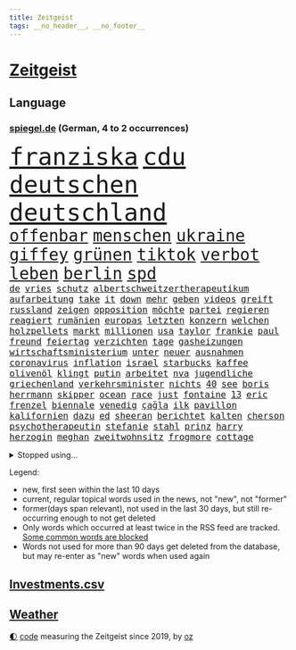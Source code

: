 ```yaml
---
title: Zeitgeist
tags: __no_header__, __no_footer__
---
```


# [Zeitgeist](https://oliz.io/zeitgeist/)

## Language

<h3><a href="https://www.spiegel.de" target="_blank">spiegel.de</a> (German, 4 to 2 occurrences)</h3>
<p style="font-family:monospace">
<span style="font-size:32pt"><a href="news_links.html#franziska" class="current">franziska</a></span>
<span style="font-size:32pt"><a href="news_links.html#cdu" class="current">cdu</a></span>
<span style="font-size:32pt"><a href="news_links.html#deutschen" class="current">deutschen</a></span>
<span style="font-size:32pt"><a href="news_links.html#deutschland" class="current">deutschland</a></span>
<br>
<span style="font-size:22pt"><a href="news_links.html#offenbar" class="current">offenbar</a></span>
<span style="font-size:22pt"><a href="news_links.html#menschen" class="current">menschen</a></span>
<span style="font-size:22pt"><a href="news_links.html#ukraine" class="current">ukraine</a></span>
<span style="font-size:22pt"><a href="news_links.html#giffey" class="current">giffey</a></span>
<span style="font-size:22pt"><a href="news_links.html#grünen" class="current">grünen</a></span>
<span style="font-size:22pt"><a href="news_links.html#tiktok" class="current">tiktok</a></span>
<span style="font-size:22pt"><a href="news_links.html#verbot" class="current">verbot</a></span>
<span style="font-size:22pt"><a href="news_links.html#leben" class="current">leben</a></span>
<span style="font-size:22pt"><a href="news_links.html#berlin" class="current">berlin</a></span>
<span style="font-size:22pt"><a href="news_links.html#spd" class="current">spd</a></span>
<br>
<span style="font-size:12pt"><a href="news_links.html#de" class="current">de</a></span>
<span style="font-size:12pt"><a href="news_links.html#vries" class="new">vries</a></span>
<span style="font-size:12pt"><a href="news_links.html#schutz" class="current">schutz</a></span>
<span style="font-size:12pt"><a href="news_links.html#albertschweitzertherapeutikum" class="new">albertschweitzertherapeutikum</a></span>
<span style="font-size:12pt"><a href="news_links.html#aufarbeitung" class="current">aufarbeitung</a></span>
<span style="font-size:12pt"><a href="news_links.html#take" class="new">take</a></span>
<span style="font-size:12pt"><a href="news_links.html#it" class="new">it</a></span>
<span style="font-size:12pt"><a href="news_links.html#down" class="current">down</a></span>
<span style="font-size:12pt"><a href="news_links.html#mehr" class="current">mehr</a></span>
<span style="font-size:12pt"><a href="news_links.html#geben" class="current">geben</a></span>
<span style="font-size:12pt"><a href="news_links.html#videos" class="current">videos</a></span>
<span style="font-size:12pt"><a href="news_links.html#greift" class="current">greift</a></span>
<span style="font-size:12pt"><a href="news_links.html#russland" class="current">russland</a></span>
<span style="font-size:12pt"><a href="news_links.html#zeigen" class="current">zeigen</a></span>
<span style="font-size:12pt"><a href="news_links.html#opposition" class="current">opposition</a></span>
<span style="font-size:12pt"><a href="news_links.html#möchte" class="current">möchte</a></span>
<span style="font-size:12pt"><a href="news_links.html#partei" class="current">partei</a></span>
<span style="font-size:12pt"><a href="news_links.html#regieren" class="current">regieren</a></span>
<span style="font-size:12pt"><a href="news_links.html#reagiert" class="current">reagiert</a></span>
<span style="font-size:12pt"><a href="news_links.html#rumänien" class="current">rumänien</a></span>
<span style="font-size:12pt"><a href="news_links.html#europas" class="current">europas</a></span>
<span style="font-size:12pt"><a href="news_links.html#letzten" class="current">letzten</a></span>
<span style="font-size:12pt"><a href="news_links.html#konzern" class="current">konzern</a></span>
<span style="font-size:12pt"><a href="news_links.html#welchen" class="current">welchen</a></span>
<span style="font-size:12pt"><a href="news_links.html#holzpellets" class="new">holzpellets</a></span>
<span style="font-size:12pt"><a href="news_links.html#markt" class="current">markt</a></span>
<span style="font-size:12pt"><a href="news_links.html#millionen" class="current">millionen</a></span>
<span style="font-size:12pt"><a href="news_links.html#usa" class="current">usa</a></span>
<span style="font-size:12pt"><a href="news_links.html#taylor" class="current">taylor</a></span>
<span style="font-size:12pt"><a href="news_links.html#frankie" class="new">frankie</a></span>
<span style="font-size:12pt"><a href="news_links.html#paul" class="current">paul</a></span>
<span style="font-size:12pt"><a href="news_links.html#freund" class="current">freund</a></span>
<span style="font-size:12pt"><a href="news_links.html#feiertag" class="current">feiertag</a></span>
<span style="font-size:12pt"><a href="news_links.html#verzichten" class="current">verzichten</a></span>
<span style="font-size:12pt"><a href="news_links.html#tage" class="current">tage</a></span>
<span style="font-size:12pt"><a href="news_links.html#gasheizungen" class="new">gasheizungen</a></span>
<span style="font-size:12pt"><a href="news_links.html#wirtschaftsministerium" class="current">wirtschaftsministerium</a></span>
<span style="font-size:12pt"><a href="news_links.html#unter" class="current">unter</a></span>
<span style="font-size:12pt"><a href="news_links.html#neuer" class="current">neuer</a></span>
<span style="font-size:12pt"><a href="news_links.html#ausnahmen" class="current">ausnahmen</a></span>
<span style="font-size:12pt"><a href="news_links.html#coronavirus" class="current">coronavirus</a></span>
<span style="font-size:12pt"><a href="news_links.html#inflation" class="current">inflation</a></span>
<span style="font-size:12pt"><a href="news_links.html#israel" class="current">israel</a></span>
<span style="font-size:12pt"><a href="news_links.html#starbucks" class="new">starbucks</a></span>
<span style="font-size:12pt"><a href="news_links.html#kaffee" class="current">kaffee</a></span>
<span style="font-size:12pt"><a href="news_links.html#olivenöl" class="new">olivenöl</a></span>
<span style="font-size:12pt"><a href="news_links.html#klingt" class="current">klingt</a></span>
<span style="font-size:12pt"><a href="news_links.html#putin" class="current">putin</a></span>
<span style="font-size:12pt"><a href="news_links.html#arbeitet" class="current">arbeitet</a></span>
<span style="font-size:12pt"><a href="news_links.html#nva" class="new">nva</a></span>
<span style="font-size:12pt"><a href="news_links.html#jugendliche" class="current">jugendliche</a></span>
<span style="font-size:12pt"><a href="news_links.html#griechenland" class="current">griechenland</a></span>
<span style="font-size:12pt"><a href="news_links.html#verkehrsminister" class="current">verkehrsminister</a></span>
<span style="font-size:12pt"><a href="news_links.html#nichts" class="current">nichts</a></span>
<span style="font-size:12pt"><a href="news_links.html#40" class="current">40</a></span>
<span style="font-size:12pt"><a href="news_links.html#see" class="current">see</a></span>
<span style="font-size:12pt"><a href="news_links.html#boris" class="current">boris</a></span>
<span style="font-size:12pt"><a href="news_links.html#herrmann" class="current">herrmann</a></span>
<span style="font-size:12pt"><a href="news_links.html#skipper" class="current">skipper</a></span>
<span style="font-size:12pt"><a href="news_links.html#ocean" class="current">ocean</a></span>
<span style="font-size:12pt"><a href="news_links.html#race" class="current">race</a></span>
<span style="font-size:12pt"><a href="news_links.html#just" class="new">just</a></span>
<span style="font-size:12pt"><a href="news_links.html#fontaine" class="new">fontaine</a></span>
<span style="font-size:12pt"><a href="news_links.html#13" class="current">13</a></span>
<span style="font-size:12pt"><a href="news_links.html#eric" class="current">eric</a></span>
<span style="font-size:12pt"><a href="news_links.html#frenzel" class="new">frenzel</a></span>
<span style="font-size:12pt"><a href="news_links.html#biennale" class="current">biennale</a></span>
<span style="font-size:12pt"><a href="news_links.html#venedig" class="current">venedig</a></span>
<span style="font-size:12pt"><a href="news_links.html#çağla" class="new">çağla</a></span>
<span style="font-size:12pt"><a href="news_links.html#ilk" class="new">ilk</a></span>
<span style="font-size:12pt"><a href="news_links.html#pavillon" class="new">pavillon</a></span>
<span style="font-size:12pt"><a href="news_links.html#kalifornien" class="current">kalifornien</a></span>
<span style="font-size:12pt"><a href="news_links.html#dazu" class="current">dazu</a></span>
<span style="font-size:12pt"><a href="news_links.html#ed" class="new">ed</a></span>
<span style="font-size:12pt"><a href="news_links.html#sheeran" class="new">sheeran</a></span>
<span style="font-size:12pt"><a href="news_links.html#berichtet" class="current">berichtet</a></span>
<span style="font-size:12pt"><a href="news_links.html#kalten" class="current">kalten</a></span>
<span style="font-size:12pt"><a href="news_links.html#cherson" class="current">cherson</a></span>
<span style="font-size:12pt"><a href="news_links.html#psychotherapeutin" class="new">psychotherapeutin</a></span>
<span style="font-size:12pt"><a href="news_links.html#stefanie" class="new">stefanie</a></span>
<span style="font-size:12pt"><a href="news_links.html#stahl" class="new">stahl</a></span>
<span style="font-size:12pt"><a href="news_links.html#prinz" class="current">prinz</a></span>
<span style="font-size:12pt"><a href="news_links.html#harry" class="current">harry</a></span>
<span style="font-size:12pt"><a href="news_links.html#herzogin" class="current">herzogin</a></span>
<span style="font-size:12pt"><a href="news_links.html#meghan" class="current">meghan</a></span>
<span style="font-size:12pt"><a href="news_links.html#zweitwohnsitz" class="new">zweitwohnsitz</a></span>
<span style="font-size:12pt"><a href="news_links.html#frogmore" class="new">frogmore</a></span>
<span style="font-size:12pt"><a href="news_links.html#cottage" class="new">cottage</a></span>
</p>
<details>
<summary>Stopped using...</summary>
<p class="former" style="font-size:12pt">
gegenseitig(861) elfmeter(860) vergeblich(860) brutale(859) einiges(859) erholung(859) schlimmer(859) taten(859) überwinden(859) bundespolizei(858) guter(858) is(858) skandal(858) wechseln(858) zuerst(858) angebot(857) anwalt(857) hollywood(857) kämpfte(857) tobt(857) einstieg(856) jury(856) kraftvoll(856) theater(856) tieren(856) verstehen(856) einzelnen(855) gelände(855) ifoinstitut(855) investoren(855) quartal(855) schadet(855) schwierigen(855) summe(855) tschechien(855) virus(855) wen(855) bekam(854) cristiano(854) einziehen(854) geboten(854) manager(854) ronaldo(854) abstimmung(853) bestellt(853) konfrontiert(853) vergangene(853) covid(852) demokraten(852) erfahrung(852) hintergründe(852) innenminister(852) orbán(852) pflege(852) radikale(852) spott(852) steigender(852) verpflichtet(852) vorzeitig(852) überprüft(852) aufruf(851) coronawelle(851) deutlichen(851) erscheinen(851) falls(851) froh(851) halbfinale(851) kirche(851) liste(851) streiten(851) welchem(851) ausnahmezustand(850) beginnen(850) beispielen(850) beschluss(850) bot(850) großbritanniens(850) kolumnist(850) zurzeit(850) 29(849) anwälte(849) gemeldet(849) umsatz(849) wirkung(849) 31(848) anschließend(848) lager(848) persönlich(848) stellten(848) coach(847) entwickelt(847) gutachten(847) passt(847) verbreiten(847) mitteln(846) tauchen(846) verspielt(846) erkrankt(845) jüngere(845) rat(845) streng(845) geschäftsführer(844) litauen(844) selben(844) rollen(843) satz(843) verfehlt(843) achten(842) bekamen(842) gaben(842) gerechnet(842) durchsuchungen(841) affäre(840) ausschuss(840) demokratische(840) mangel(840) trafen(840) brite(839) demokratischen(838) genauso(838) holocaust(837) kontakte(837) deals(836) globale(836) varianten(836) brach(835) monats(835) offenbart(835) amerikas(834) matthias(834) drängen(833) parallelen(833) sexuellen(833) sichert(832) umgeht(832) vorgänger(832) gewahrsam(831) bremsen(830) exporte(830) händler(830) le(830) bestmarke(829) stress(828) trug(828) nasa(827) politikerin(827) wendet(827) antrag(826) landesweit(825) fortsetzung(824) unzufrieden(824) apps(823) stört(823) rang(820) georg(817) teilt(816) abgeschlossen(812) foto(806) startup(804) nächstes(802) rache(791) aktionen(788) billiger(788) last(785) woelki(775) heidelberg(770) dankt(769) berichtete(759) rasche(756) lieferketten(754) öffnet(746) räumte(744) geheimen(740) nachbarland(734) trinken(729) estland(725) skandale(721) konservative(698) happy(697) long(674) enthalten(665) werte(665) unfälle(642) 83(625) müll(615) open(611) drohende(608) kolumbien(607) bürgern(605) fotografen(599) auswärtige(591) kümmern(588) 9(577) erobert(575) zögert(562) erfolglos(561) fossilen(559) amoklauf(555) siebzigerjahren(553) beeinträchtigt(552) highlights(549) befürwortet(547) nachspielzeit(546) parlaments(546) plante(537) funktionen(535) gewohnt(532) löscht(532) liebsten(529) moderner(529) zeitungsbericht(528) geleistet(526) überraschende(525) fehlender(513) wachsende(511) dokumentiert(505) tiger(504) konflikts(502) floyd(501) anton(496) basketballstar(494) kurzer(494) rwe(487) ampelregierung(485) ice(485) hofreiter(481) beider(480) coronalage(474) spürbar(471) erschlagen(470) unbekannter(464) matteo(456) vatikan(451) mehrmals(450) globaler(446) gerne(444) guterres(440) unogeneralsekretär(440) aktivistinnen(436) decken(436) einziger(434) seltene(432) zuständig(421) omikron(420) personalnot(419) oligarchen(418) chris(413) heikel(410) oscar(409) weltbekannt(408) hochzeit(406) berger(405) klara(405) preiserhöhung(400) zusammenhalt(399) lambrecht(398) passierte(398) sankt(397) ausgeschieden(394) lemke(394) zweites(394) erneuert(382) geschenk(381) filmemacher(379) spaltung(379) bestand(378) teilten(378) buckinghampalast(376) vergleichsweise(376) wahlrechtsreform(375) stuttgarter(374) ergeben(372) lohnen(371) emotionalen(370) andrij(369) sofortige(369) versteckte(368) dortmunder(365) runter(365) zensur(365) konsequent(364) unwetter(364) iga(361) świątek(361) ansehen(360) schnellste(360) usbundesstaaten(359) gitter(356) flughafens(355) geplanter(351) terror(349) wirtschaftsweise(349) fragwürdigen(348) motiven(345) sanktioniert(336) spiegelbildungsnewsletter(336) anlässlich(333) nebenbei(332) profitierte(332) maskendeals(329) finnische(327) monarchie(327) tyson(325) gemeint(323) prominenter(323) modernen(320) 55(319) dilemma(318) unfällen(316) talent(314) mysteriöse(308) nationalelf(308) verweis(308) wall(307) zuschauern(307) minimal(306) zuflucht(305) kompensieren(304) vorfalls(303) lukas(302) motto(302) inside(301) packenden(301) ausfall(300) weichen(299) 24jährige(298) locken(297) reguläre(297) benzema(295) nachvollziehbar(292) gewaltverbrechen(291) vermisster(289) panzerlieferungen(288) wahre(287) konsequenz(286) morden(286) brasilianische(285) interessant(285) export(282) generalstaatsanwaltschaft(281) lngterminals(281) würdigt(278) skandalen(277) ungarische(275) usschauspieler(275) ausfuhren(274) schrecklich(274) auszugleichen(273) ancelotti(271) netzagenturchef(270) empfohlen(269) rockband(266) tankstelle(265) bgh(262) vereidigt(260) fdppolitikerin(259) herrscher(259) außergewöhnlichen(258) zeichnen(257) 21jähriger(254) kommissarin(254) sportlich(254) irgendwo(252) weltfußballer(251) einsparen(247) gegnerin(246) drogenboss(245) furore(243) tagsüber(242) update(242) veröffentlichen(242) nszeit(241) offensichtlich(240) trugen(240) intervention(239) stehenden(239) gegenzug(238) gestand(238) identifizieren(238) zulassung(238) rudert(236) bruno(231) verunglückten(231) arbeiteten(230) obendrein(228) verbraucherzentrale(228) zuwanderung(228) sara(227) verdeckte(227) blatt(225) katholiken(224) fragwürdig(223) geliebt(223) verspottet(222) banner(221) gasverbrauch(221) grimm(221) terrormiliz(221) veronika(221) gegensteuern(220) völker(219) gaskrise(218) lucas(216) oldenburg(214) streikt(214) schwächelt(213) usraumfahrtbehörde(212) made(210) teuersten(210) mächtigste(209) verletzen(209) zurückhaltung(209) anreiz(208) frühestens(208) verstanden(208) bemühungen(207) na(207) sparmaßnahmen(207) lebensgefährte(205) angespannt(204) agierte(203) plane(202) angehoben(199) expertinnen(199) heimischen(199) medikamenten(199) dankbar(198) negative(198) nördlich(198) intendant(196) beistand(195) hollywoods(195) original(195) überragte(194) fallzahlen(193) heizung(193) schlimmeres(193) daneben(192) erzürnt(192) kulturen(190) offizielle(190) schlechteste(190) werben(190) durchs(189) kater(189) somalia(189) erstaunliche(188) hoffnungsträger(188) schied(188) mateusz(187) vorgenommen(187) gründet(185) rauf(185) garcia(183) körperlichen(182) raketenangriffen(182) krankenhauses(181) geschwindigkeit(180) okay(180) amerikanischer(178) andauernden(178) größeres(176) lebenslange(176) brighton(175) emsland(174) sicherer(174) hunderttausend(173) plänen(173) club(171) frieren(171) vollendet(171) übernahm(171) bellingham(170) bezahlte(170) gratuliert(170) jude(170) schickte(170) 05(169) schikaniert(169) bauch(168) nämlich(168) biografie(167) nackt(167) hits(166) impfstoffe(166) wohlwollen(166) coronainfektionen(165) vernichtung(165) handschlag(164) sympathien(163) befürworten(162) eingreifen(162) kommunikation(162) missverständnis(162) schiefgehen(162) lenken(161) abkehr(160) celsius(160) skifahren(160) verfassungsgericht(160) asiatischen(159) ersteigert(159) auseinander(158) aung(157) französin(157) gratis(157) jahreswechsel(157) kyi(157) suu(157) 130000(156) beschaffen(156) cumex(156) entstehen(156) winnetou(156) umgebung(155) basketballsuperstar(154) mogadischu(154) durchaus(153) finnen(153) moralische(153) somalias(153) somalische(153) unfair(153) nordosten(152) ber(151) atomausstieg(149) unbeantwortet(149) heikler(148) fa(147) harz(147) bombardiert(146) krankenkasse(146) sensible(146) simuliert(146) 1400(145) hassan(145) palästinensische(145) blockierten(144) brocken(144) neunjähriger(144) remo(144) stemmen(144) bedeutendsten(143) verbleib(143) bürokratischen(141) fußballfans(141) laufende(141) winzigen(141) 42jährige(140) bestimmen(140) modewelt(140) rutscht(140) bröckelt(138) einflussreichsten(138) sicherheitsdienst(138) stift(137) wussten(137) buffalo(136) entschlossenheit(136) adidas(135) kleinste(135) luftangriffen(135) bedeutende(133) einwanderung(133) lahmzulegen(133) pflichten(133) spiels(133) bundeswehrverband(132) legendär(132) wohnt(132) antrieb(131) arnold(131) bezwang(131) königshaus(131) massiver(131) wählt(131) härtesten(130) immobilienkonzern(130) waffenhändler(130) staatlicher(129) student(129) 160(128) wohnungsbau(128) ausführlich(127) bully(127) langes(127) nominierungen(127) staatsanwalt(127) moukoko(126) putinvertrauten(126) sterne(126) youssoufa(126) abgestimmt(125) gelegen(125) kriegsdienstverweigerer(125) eröffnete(124) fertig(124) grundschulen(124) ignoriert(124) kristersson(124) schusswaffenangriff(124) bischofskonferenz(123) bätzing(123) erzeugerpreise(122) geheimdokumente(122) razzien(122) alarmstimmung(121) besitz(121) bundesstraße(121) edward(121) intellektuellen(121) umfassend(121) 02rückstand(119) jewgeni(119) schüren(119) abgelegenen(117) bundestagsabgeordnete(117) erben(117) friedlichen(117) ökonomisch(117) stadtderby(116) herrschen(115) synagoge(115) bläst(114) gigi(114) rimini(114) trennte(114) arbeitsvertrag(113) knackte(113) ausgesperrt(112) herren(112) klimaminister(112) zugewinne(112) beitragen(111) schwaben(110) austin(109) beschweren(109) labourpartei(109) kampfpanzern(108) keines(108) morawiecki(108) gerichts(107) nflprofi(107) brutaler(106) camp(106) krisenjahr(106) north(106) oleg(106) rekordpreis(105) baustellen(103) fängt(103) nachrichtenagentur(103) protests(103) rücknahme(103) argentinische(102) britin(102) drohnenangriffe(102) fusion(102) heimgesucht(102) kroos(102) hamas(101) kabine(101) korruptionsvorwürfe(101) misstrauen(101) mitgefühl(101) costa(100) hose(100) vormittag(100) forciert(99) jeremy(99) fußballkarriere(98) terrorgruppe(97) ausverkauft(95) fatih(95) queeren(95) silvester(94) abgewehrt(92) drohnenangriffen(92) ranghohe(92) versicherte(92) 56jährigen(91) fieber(91) flüchtlingscamp(91) mittelfranken(91) mitternacht(91) negativpreis(91) usverteidigungsminister(91) zusammenstößen(91) gesellschaften(90) rechtsextremist(90) starren(90) wmform(90) abgelehnten(89) anfrage(89) birol(89) gekommene(89) ieachef(89) klarkommen(89) schmutzigen(89) tansania(89) chandi(87) journal(87) militärflugzeuge(87) nachsicht(87) neutrale(87) preet(87) reichlich(87) schlucken(87) umso(87) 30jährige(86) ig(86) inklusion(86) metall(86) plastik(86) schmeißt(86) disneyfilm(85) dittrich(85) einsteiger(85) haubitzen(85) speziell(85) vorstellig(85) wirtschaftliche(85) delhi(84) fahndern(84) vizeminister(84) ölindustrie(84) alshabaab(83) aufgeschoben(83) herausgegeben(83) jeff(83) spannendsten(83) verbinden(83) vollkommen(83) zwischenstopp(83) aggressivität(82) aryna(82) dekade(82) klimaproteste(82) mariana(82) mexikanischer(82) qualifiziert(82) sabalenka(82) söldnertruppe(82) 4(81) anfragen(81) dschungel(81) erzählungen(81) inoffizielle(81) renner(81) treffsicher(81) zunehmenden(81) 14jähriger(80) 28jährige(80) abgewiesener(80) düpiert(80) onlinehändler(80) schwaches(80) schönheitswettbewerben(80) auffahrunfall(79) beratungen(79) durchleuchtet(79) pharaos(79) räumung(79) siegtreffer(79) situationen(79) tutanchamun(79) berühmteste(78) brennstoffe(78) cyberkriminellen(78) entkommt(78) freiheitsstrafen(78) geheimer(78) korrupt(78) modezar(77) ostdeutscher(77) phillips(77) taschenlampe(77) butter(76) männlich(76) vollsperrung(76) weltranglistenerste(76) ärgerlich(76) clash(75) dominierten(75) erfüllung(75) oberst(75) rennens(75) topform(75) vorgängerin(75) ägyptische(75) asylbewerbern(74) australian(74) fördermittel(74) hanebuth(74) melbourne(74) pflegt(74) schleppende(74) verzeihen(74) wagnis(74) 177(73) anrichten(73) ausgeht(73) djokovic(73) kasernen(73) lawrows(73) restaurantkette(73) bestatteten(72) gläschen(72) gräfe(72) schimpansen(72) skiurlaub(72) tvmoderatorin(72) wachsenden(72) überholmanöver(72) ap(71) auftraggeber(71) bewaffneter(71) ertappt(71) repression(71) colorado(70) darmflora(70) pence(70) schimpftiraden(70) vorbereitung(70) wohnungsmarkt(70) wunderschön(70) zwergstaat(70) bundesverdienstkreuz(69) go(69) serbe(69) synodalen(69) technische(69) ustour(69) verkaufsverbot(69) widersprüchlichkeit(69) zerbröselt(69) ärztevertreter(69) bischöfe(68) krömer(68) rhythmus(68) 47(67) bangladesch(67) begibt(67) engländer(67) mediathek(67) apotheken(66) arbeitsrecht(66) einplanen(66) kritikern(65) dschenin(64) servieren(64) spiegeluniversum(64) stufen(64) eindrucksvoll(63) friedrichstraße(63) gelsenkirchen(63) holmes(63) landeshauptstadt(63) scheidende(63) selfies(63) wolff(63) aufgeschlossen(62) dreißig(62) herben(62) krisenmanagement(62) popsängerin(62) verbrennungen(62) weltmeisterschaften(62) 93(61) ausnahmestellung(61) einwechslung(61) hauptstadtflughafen(61) rückstau(61) terrorisiert(61) fertigen(60) gruppierung(60) jüngstes(60) verheißen(60) ampelvorschlag(59) zielgerade(59) fußballstars(58) gleichaltriger(58) lastenrad(58) opferzahl(58) munter(57) natopartner(57) niemanden(57) olena(57) pfeifen(57) professionell(57) satt(57) ussanktionen(57) ölkonzerne(57) arbeitsplätze(56) einsatzkräften(56) hive(56) häme(56) maßlose(56) mittelständler(56) weißes(56) auffällige(55) größeren(55) hürde(55) itexperten(55) leblos(55) mehrfachen(55) stall(55) streitigkeiten(55) erheblichen(54) ganztagsbetreuung(54) gelegenen(54) lukrativ(54) zerreißt(54) angefahren(53) daniels(53) dortigen(53) fußgänger(53) ladendiebstahl(53) längerem(53) mac(53) palast(53) sendungen(53) singles(53) spiegelredakteure(53) stormy(53) wahlrecht(53) großzügig(51) modernisieren(51) modulen(51) ähnlicher(51) axl(50) gebet(50) weltsport(50) zerschellt(50) überspannt(50) 750(49) aggressiv(49) anhebung(49) betreut(49) dritter(49) flugabwehrsysteme(49) plötzlichen(49) ruhiger(49) zahm(49) überschritten(49) chez(48) erlaubnis(48) gabriele(48) lustige(48) renommierte(48) schlechtere(48) zentimeter(48) altenheim(47) fortgeschrittene(47) gegründet(47) labbadia(47) neuendorf(47) regierungsgebäude(47) versagten(47) waffenrecht(47) 11000(46) chinesischem(46) gebauten(46) pinocchio(46) 28jähriger(45) aufgefallen(45) cat(45) end(45) karen(45) pokal(45) präsentierten(45) sensation(45) antholz(44) kümmerte(44) ardern(43) jacinda(43) nizza(43) schätzen(43) toptalent(43) videoapp(43) bestsellerautorin(42) euparlamentspräsidentin(42) hartmut(42) kitzbühel(42) metsola(42) sportlern(42) tablet(42) unvergessen(42) verbotsverfahren(42) vergab(42) bedrohlicher(41) dingen(41) krawallen(41) parteikollege(41) tagtäglich(41) vorherige(41) abgeordnetenhauses(40) ignorieren(40) kongo(40) medikamentenmangel(40) unglaublicher(40) vertraulicher(40) blutige(39) böllern(39) jung(39) konstrukteure(39) lebensgefahr(39) nachbarländern(39) palästinensers(39) platzen(39) randalierern(39) roberta(39) tvproduzent(39) aufzubauen(38) persönliches(38) datingshow(37) europarat(37) gentechnik(37) glättegefahr(37) kroatischen(37) senior(37) zuzugehen(37) ambitioniertes(36) bieber(36) fabelhafte(36) tropfen(36) bndmitarbeiter(35) erniedrigt(35) freundschaften(35) gebrochener(35) gesichtserkennung(35) herrlich(35) kriege(35) luftverschmutzung(35) lösten(35) spanischer(35) veranstaltungsstätten(35) 280(34) ausnahmeerscheinung(34) böllerverbot(34) chanel(34) deripaska(34) entzückt(34) gewölbe(34) pumas(34) rabieh(34) verrückt(34) 1941(33) einladen(33) geschadet(33) promille(33) sexpuppen(33) square(33) transfers(33) unterschrift(33) 18jähriger(32) daumen(32) eingestanden(32) erlag(32) nachfahren(32) normale(32) nsverbrecher(32) populären(32) rohingya(32) cyrus(31) demonstrierten(31) erweisen(31) kirill(31) miley(31) oldtimer(31) strafanzeigen(31) fahrion(30) kältewelle(30) militärübung(30) plätze(30) smoking(30) staatsgebiet(30) unterschätzt(30) knappheit(29) pflegeheim(29) starkem(29) tumult(29) alan(28) bildungsministerium(28) marie(28) oberfranken(28) tanzlokal(28) arbeitsverbot(27) armeechef(27) doppelmord(27) thematisiert(27) warnmeldung(27) wdr(27) juwelendiebstahl(26) marx(26) may(26) ministers(26) wilden(26) blues(25) cancel(25) culture(25) geträumt(25) heiter(25) meditation(25) nachrichtendienst(25) polarforscher(25) ärzten(25) bloomberg(24) dämpfer(24) gefroren(24) kälter(24) podest(24) regelrecht(24) shows(24) unglaubliche(24) zugeben(24) ausfindig(23) bukarest(23) fußballtransferticker(23) nazivergleich(23) abstinenz(22) architekten(22) bildzeitung(22) flaggschiff(22) gerichteten(22) handballwm(22) hauptfiguren(22) intel(22) leopard2panzern(22) mächtigster(22) sap(22) scholz'(22) umweltministerin(22) verletzungsbedingt(22) weltcupsieg(22) angel(21) fußballtransfers(21) handballer(21) klagte(21) rick(21) studentinnen(21) ärzteverbände(21) übers(21) alfred(20) beigesetzt(20) bills(20) damar(20) fashion(20) hamlin(20) herzstillstand(20) individuelle(20) kondo(20) nflplayoffs(20) panzerfrage(20) parlamentspräsidentin(20) heimatland(19) meditieren(19) sesamstraße(19) tennessee(19) wesentlich(19) abrutschen(18) attackierte(18) kopenhagen(18) milchstraße(18) silvesterkrawallen(18) aktenaffäre(17) gottesdienst(17) herrschaft(17) hockeywm(17) homosexueller(17) mitreisende(17) schützenpanzer(17) usstadt(17) absolventen(16) aufseher(16) autofahren(16) automatische(16) dhbauswahl(16) elektronik(16) flaute(16) jachten(16) jene(16) lützerathproteste(16) macher(16) mitverantwortung(16) outfits(16) psychiater(16) rettungsdienst(16) springer(16) totes(16) vorgabe(16) übertragbar(16) a3(15) aufgebrochen(15) braunkohleorts(15) gleichgewicht(15) hallo(15) leopardkampfpanzer(15) schneepflug(15) vorjahren(15) anfassen(14) birkenstock(14) filmtipps(14) jubelt(14) klischee(14) niemals(14) oberbürgermeisterin(14) unfreiwillig(14) barents(13) hektische(13) propagandamaschine(13) spare(13) ungefähr(13) zurücktreten(13) innovationskraft(12) juri(12) knorr(12) kohleabbau(12) landesweiter(12) newman(12) sanktionsliste(12) stetig(12) trittin(12) 2006(11) auffallend(11) bürokratie(11) datenauswertung(11) geheimdokumenten(11) geschult(11) kriegsmaschine(11) mörderischer(11) pflegeheimbetreiber(11) week(11) zahlreicher(11)
</p>
</details>
<p>Legend:
<ul>
<li><span class="new">new</span>, first seen within the last 10 days</li>
<li><span class="current">current</span>, regular topical words used in the news, not "new", not "former"</li>
<li><span class="former">former(days span relevant)</span>, not used in the last 30 days, but still re-occurring enough to not get deleted</li>
<li>Only words which occurred at least twice in the RSS feed are tracked. <a href="language/filters.py">Some common words are blocked</a></li>
<li>Words not used for more than 90 days get deleted from the database, but may re-enter as "new" words when used again</li>
</ul>
</p>

## [Investments](investments.html)[.csv](investments.csv)

## [Weather](weather.html)

<footer>
<a href="javascript:toggleTheme()" class="nav">🌓</a>
<a href="https://github.com/ooz/zeitgeist">code</a> measuring the Zeitgeist since 2019, by <a href="https://oliz.io">oz</a>
</footer>

